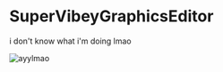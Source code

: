 # SuperVibeyGraphicsEditor
i don't know what i'm doing lmao


![ayylmao](https://github.com/user-attachments/assets/deb4d798-9f34-4bd2-9024-1226b58965e4 "ayy lmao")
